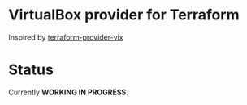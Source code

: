 # VirtualBox provider for Terraform

Inspired by [terraform-provider-vix](https://github.com/hooklift/terraform-provider-vix)

# Status

Currently **WORKING IN PROGRESS**.

